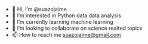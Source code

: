 - 👋 Hi, I’m @suazojaime
- 👀 I’m interested in Python data data analysis
- 🌱 I’m currently learning machine learning 
- 💞️ I’m looking to collaborate on science realted topics
- 📫 How to reach me suazojaime@gmail.com

<!---
suazojaime/suazojaime is a ✨ special ✨ repository because its `README.md` (this file) appears on your GitHub profile.
You can click the Preview link to take a look at your changes.
--->
